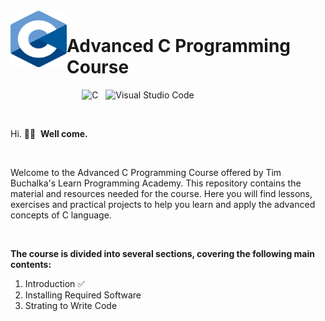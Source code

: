 <br>

<img align="left" width="90" height="90" src="Images/C_Programming_Language.png">
<p vertical-align="middle"><h1>Advanced C Programming Course</h1></p>

&nbsp;&nbsp;&nbsp;&nbsp;&nbsp;&nbsp;&nbsp;&nbsp;&nbsp;&nbsp;&nbsp;&nbsp;&nbsp;&nbsp;&nbsp;&nbsp;&nbsp;&nbsp;&nbsp;&nbsp;&nbsp;&nbsp;&nbsp;&nbsp;&nbsp;&nbsp;
&nbsp;&nbsp;![C](https://img.shields.io/badge/c-%2300599C.svg?style=for-the-badge&logo=c&logoColor=white)&nbsp;&nbsp;
![Visual Studio Code](https://img.shields.io/badge/Visual%20Studio%20Code-0078d7.svg?style=for-the-badge&logo=visual-studio-code&logoColor=white)&nbsp;


<br>

Hi.&nbsp;👋🏻 &nbsp;**Well come.**&nbsp;

<br>

Welcome to the Advanced C Programming Course offered by Tim Buchalka's Learn Programming Academy. This repository contains the material and
resources needed for the course. 
Here you will find lessons, exercises and 
practical projects to help you learn and 
apply the advanced concepts of C 
language.

<br>

**The course is divided into several sections, covering the following main contents:**

1. Introduction ✅
2. Installing Required Software 
3. Strating to Write Code

&nbsp; &nbsp; 
